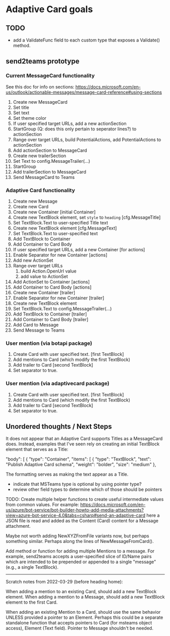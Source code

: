 # Adaptive Card goals

## TODO

- add a ValidateFunc field to each custom type that exposes a Validate()
  method.

## send2teams prototype

### Current MessageCard functionality

See this doc for info on sections:
<https://docs.microsoft.com/en-us/outlook/actionable-messages/message-card-reference#using-sections>

1. Create new MessageCard
1. Set title
1. Set text
1. Set theme color
1. If user specified target URLs, add a new actionSection
1. StartGroup (Q: does this only pertain to seperator lines?) to actionSection
1. Range over target URLs, build PotentialActions, add PotentialActions to actionSection
1. Add actionSection to MessageCard
1. Create new trailerSection
1. Set Text to config.MessageTrailer(...)
1. StartGroup
1. Add trailerSection to MessageCard
1. Send MessageCard to Teams

### Adaptive Card functionality

1. Create new Message
1. Create new Card
1. Create new Container [initial Container]
1. Create new TextBlock element, set `style` to `heading` [cfg.MessageTitle]
1. Set TextBlock.Text to user-specified Title text
1. Create new TextBlock element [cfg.MessageText]
1. Set TextBlock.Text to user-specified text
1. Add TextBlock to Container
1. Add Container to Card Body
1. If user specified target URLs, add a new Container [for actions]
1. Enable Separator for new Container [actions]
1. Add new ActionSet
1. Range over target URLs
   1. build Action.OpenUrl value
   1. add value to ActionSet
1. Add ActionSet to Container [actions]
1. Add Container to Card Body [actions]
1. Create new Container [trailer]
1. Enable Separator for new Container [trailer]
1. Create new TextBlock element
1. Set TextBlock.Text to config.MessageTrailer(...)
1. Add TextBlock to Container [trailer]
1. Add Container to Card Body [trailer]
1. Add Card to Message
1. Send Message to Teams

### User mention (via botapi package)

1. Create Card with user specified text. [first TextBlock]
1. Add mentions to Card (which modify the first TextBlock)
1. Add trailer to Card [second TextBlock]
1. Set separator to true.

### User mention (via adaptivecard package)

1. Create Card with user specified text. [first TextBlock]
1. Add mentions to Card (which modify the first TextBlock)
1. Add trailer to Card [second TextBlock]
1. Set separator to true.

## Unordered thoughts / Next Steps

It does not appear that an Adaptive Card supports Titles as a MessageCard
does. Instead, examples that I've seen rely on creating an initial TextBlock
element that serves as a Title:

  "body": [
    {
      "type": "Container",
      "items": [
        {
          "type": "TextBlock",
          "text": "Publish Adaptive Card schema",
          "weight": "bolder",
          "size": "medium"
        },

The formatting serves as making the text appear as a Title.

- indicate that MSTeams type is optional by using pointer type?
- review other field types to determine which of those should be pointers

TODO: Create multiple helper functions to create useful intermediate values
from common values.
For example:
<https://docs.microsoft.com/en-us/azure/bot-service/bot-builder-howto-add-media-attachments?view=azure-bot-service-4.0&tabs=csharp#send-an-adaptive-card>
here a JSON file is read and added as the Content (Card) content for a Message
attachment.

Maybe not worth adding NewXYZFromFile variants now, but perhaps something
similar. Perhaps along the lines of NewMessageFromCard().

Add method or function for adding multiple Mentions to a message. For example,
send2teams accepts a user-specified slice of ID/Name pairs which are intended
to be prepended or appended to a single "message" (e.g., a single TextBlock).

------------

Scratch notes from 2022-03-29 (before heading home):

When adding a mention to an existing Card, should add a new TextBlock element.
When adding a mention to a Message, should add a new TextBlock element to the
first Card.

When adding an existing Mention to a Card, should use the same behavior UNLESS
provided a pointer to an Element. Perhaps this could be a separate standalone
function that accepts pointers to Card (for msteams object access), Element
(Text field). Pointer to Message shouldn't be needed.
